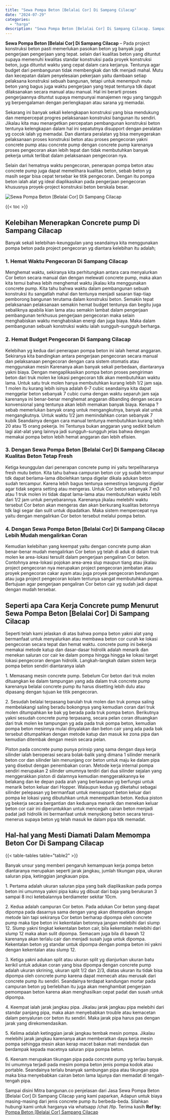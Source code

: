 ```yaml
---
title: "Sewa Pompa Beton [Belalai Cor] Di Sampang Cilacap"
date: "2024-07-29"
categories: 
  - "harga"
description: "Sewa Pompa Beton [Belalai Cor] Di Sampang Cilacap. Sampai disini Mitra bangunan.co penjelasan dari Jasa Sewa Pompa Beton [Belalai Cor] Di Sampang Cilacap y..."
---
```


**Sewa Pompa Beton \[Belalai Cor\] Di Sampang Cilacap** – Pada project konstruksi beton pasti memerlukan pasokan beton yg banyak juga pengerjaan pengerjaan yang tepat. selain dari kualitas beton yang dituntut supaya memenuhi kwalitas standar konstruksi pada proyek konstruksi beton, juga dituntut waktu yang cepat dalam cara kerjanya. Tentunya agar budget dari pembangunan tidak membengkak dan tdk menjadi mahal. Mutu dan kecepatan dalam penyelesaian pekerjaan yaitu dambaan setiap pelaksana konstruksi sebuah bangunan, tetapi untuk menempuh mutu beton yang bagus juga waktu pengerjaan yang tepat tentunya tdk dapat dilaksanakan secara manual atau manual. Hal ini berarti proses pengerjaannya dituntut supaya mempunyai manajemen regu yang tangguh yg berpengalaman dengan perlengkapan atau sarana yg memadai.

Sekarang ini banyak sekali kelengkapan konstruksi yang bisa mendukung dan mempercepat progres pelaksanaan konstruksi bangunan itu sendiri. Jikalau kita mau menargetkan percepatan pembangunan konstruksi beton tentunya kelengkapan dalam hal ini sepatutnya disupport dengan peralatan yg cocok ialah yg memadai. Dan diantara peralatan yg bisa menyegerakan pelaksanaan proses konstruksi beton atau proses pengecoran yakni concrete pump atau concrete pump dengan concrete pump karenanya proses pengecoran akan lebih tepat dan tidak membutuhkan banyak pekerja untuk terlibat dalam pelaksanaan pengecoran nya.

Selain dari hematnya waktu pengecoran, penerapan pompa beton atau concrete pump juga dapat memelihara kualitas beton, sebab beton yg masih segar bisa cepat tersebar ke titik pengecoran. Dengan itu pompa beton ialah alat yg ideal diaplikasikan pada pengerjaan pengecoran khususnya proyek-project konstruksi beton berskala besar.

![Sewa Pompa Beton [Belalai Cor] Di Sampang Cilacap](/images/sewa-concrete-pump-18.png)

{{< toc >}}

## Kelebihan Menerapkan Concrete pump Di Sampang Cilacap

Banyak sekali kelebihan-keunggulan yang seandainya kita menggunakan pompa beton pada project pengecoran yg diantara kelebihan itu adalah;

### 1\. Hemat Waktu Pengecoran Di Sampang Cilacap

Menghemat waktu, sekiranya kita perhitungkan antara cara menyalurkan Cor beton secara manual dan dengan melewati concrete pump, maka akan kita temui bahwa lebih menghemat waktu jikalau kita menggunakan concrete pump. Kita tahu bahwa waktu dalam pembangunan sebuah konstruksi itu sangatlah mahal dan tentunya menjadi sasaran tiap-tiap pemborong bangunan terutama dalam konstruksi beton. Semakin tepat pelaksanaan pelaksanaan semakin hemat budget tentunya dan begitu juga sebaliknya apabila kian lama atau semakin lambat dalam pengerjaan pembangunan terkhusus pengerjaan pengecoran maka selain menghabiskan waktu menghabiskan energi dan juga biaya. Maka dalam pembangunan sebuah konstruksi waktu ialah sungguh-sungguh berharga.

### 2\. Hemat Budget Pengecoran Di Sampang Cilacap

Kelebihan yg kedua dari penerapan pompa beton ini ialah hemat anggaran. Sekiranya kita bandingkan antara pengerjaan pengecoran secara manual dan pelaksanaan pengecoran dengan cara sistem otomatis atau menggunakan mesin Karenanya akan banyak sekali perbedaan, diantaranya yakni biaya. Dengan mengaplikasikan pompa beton proses pengiriman beton dari truk molen ke lokasi pengecoran tdk akan membutuhkan waktu lama. Untuk satu truk molen hanya membutuhkan kurang lebih 1/2 jam saja. 1 molen itu kurang lebih isinya adalah 6-7 cubic seandainya kita dapat menggelar beton sebanyak 7 cubic cuma dengan waktu separuh jam saja karenanya ini benar-benar menghemat anggaran dibanding dengan secara konvensional yang tentunya akan lebih memakan banyak biaya. Kenapa ? sebab memerlukan banyak orang untuk mengangkutnya, banyak alat untuk mengangkutnya. Untuk waktu 1/2 jam memindahkan coran sebanyak 7 kubik Seandainya dengan cara manual tentunya membutuhkan kurang lebih 20 atau 15 orang pekerja. Ini Tentunya bukan anggaran yang sedikit belum lagi alat-alat yang lainnya jadi sungguh-sungguh jelas bahwa dengan memakai pompa beton lebih hemat anggaran dan lebih efisien.

### 3\. Dengan Sewa Pompa Beton \[Belalai Cor\] Di Sampang Cilacap Kualitas Beton Tetap Fresh

Ketiga keunggulan dari penerapan concrete pump ini yaitu terpeliharanya fresh mutu beton. Kita tahu bahwa campuran beton cor yg sudah tercampur tdk dapat berlama-lama dibolehkan tanpa digelar dikala adukan beton sudah tercampur. Karena lebih bagus tentunya semestinya langsung digelar agar tidak segera setting atau mengeras. Untuk Cor beton sebanyak 7 m3 atau 1 truk molen ini tidak dapat lama-lama atau membutuhkan waktu lebih dari 1/2 jam untuk penyebarannya. Karenanya jikalau melebihi waktu tersebut Cor beton akan mengeras dan akan berkurang kualitas betonnya tdk lagi segar dan sulit untuk dipadatkan. Maka sistem mempercepat nya yaitu dengan mengalirkan Cor beton tersebut melalui pompa beton.

### 4\. Dengan Sewa Pompa Beton \[Belalai Cor\] Di Sampang Cilacap Lebih Mudah mengalirkan Coran

Kemudian kelebihan yang keempat yaitu dengan concrete pump akan benar-benar mudah mengalirkan Cor beton yg telah di aduk di dalam truk molen ke area-lokasi tersulit dalam pengerjaan pengaliran Cor beton. Contohnya area-lokasi pojokan area-area slup maupun tiang atau jikalau project pengecoran nya merupakan project pengecoran jembatan atau proyek pengecoran cakar ayam atau juga proyek pengecoran bendungan atau juga project pengecoran kolam tentunya sangat membutuhkan pompa. Bertujuan agar pengerjaan pengaliran Cor beton cair yg sudah jadi dapat dengan mudah tersebar.

## Seperti apa Cara Kerja Concrete pump Menurut Sewa Pompa Beton \[Belalai Cor\] Di Sampang Cilacap

Seperti telah kami jelaskan di atas bahwa pompa beton yakni alat yang bermanfaat untuk menyalurkan atau membawa beton cor curah ke lokasi pengecoran secara tepat dan hemat waktu. concrete pump ini bekerja memakai metode katup dan dasar-dasar hidrolik adalah menarik dan menekan saluran cor cair ke dalam pompa hingga hingga ke lokasi target lokasi pengecoran dengan hidrolik. Langkah-langkah dalam sistem kerja pompa beton sendiri diantaranya ialah

1\. Memasang mesin concrete pump. Sebelum Cor beton dari truk molen dituangkan ke dalam tampungan yang ada dalam truk concrete pump karenanya belalai concrete pump itu harus disetting lebih dulu atau dipasang dengan tujuan ke titik pengecoran.

2\. Sesudah belalai terpasang barulah truk molen dan truk pompa saling membelakangi saling beradu bokongnya yang kemudian coran dari truk molen ditumpahkan ke bak yg berada pada truk pompa beton. Berikutnya yakni sesudah concrete pump terpasang, secara pelan coran dituangkan dari truk molen ke tampungan yg ada pada truk pompa beton, kemudian pompa beton mesinnya mulai dinyalakan dan beton cair yang ada pada bak tersebut ditumpahkan dengan metode katup dan masuk ke zona pipa dan kemudian ditembak dengan mesin secara pelan.

Piston pada concrete pump punya prinsip yang sama dengan daya kerja silinder ialah beroperasi secara bolak-balik yang dimana 1 silinder menarik beton cor dan silinder lain menunjang cor beton untuk maju ke dalam pipa yang disebut dengan penembakan coran. Metode kerja internal pompa sendiri merupakan 2 silinder umumnya terdiri dari dua silinder sejalan yang menggerakkan piston di dalamnya kemudian menggerakkannya ke belakang dan ke depan pada arah yang berlawanan yg berfungsi untuk menarik beton keluar dari Hopper. Walaupun kedua yg diketahui sebagai silinder pelepasan yg bermanfaat untuk mensupport beton keluar dari pompa ke lokasi yang dibutuhkan untuk menempatkan beton. Kedua piston yg bekerja secara bergantian dan keduanya menarik dan menekan keluar beton cor cair ini diperuntukkan untuk mencegah cairan beton menjadi padat jadi hidrolik ini bermanfaat untuk menyokong beton secara terus-menerus supaya beton yg telah masuk ke dalam pipa tdk memadat.

## Hal-hal yang Mesti Diamati Dalam Memompa Beton Cor Di Sampang Cilacap

{{< table-tables table="table2" >}}

Banyak unsur yang memberi pengaruh kemampuan kerja pompa beton diantaranya merupakan seperti jarak jangkau, jumlah tikungan pipa, ukuran saluran pipa, ketinggian jangkauan pipa.

1\. Pertama adalah ukuran saluran pipa yang baik diaplikasikan pada pompa beton ini umumnya yakni pipa kaku yg dibuat dari baja yang berukuran 3 sampai 8 inci ketebalannya berdiameter sekitar 10cm.

2\. Kedua adalah campuran Cor beton. Pada adukan Cor beton yang dapat dipompa pada dasarnya sama dengan yang akan ditempatkan dengan metode lain tapi sekiranya Cor beton berharap dipompa oleh concrete pump maka tipe beton ini kekentalan betonnya jangan melebihi dari slump 12. Slump yakni tingkat kekentalan beton cair, bila kekentalan melebihi dari slump 12 maka akan sulit dipompa. Semacam juga bila di bawah 12 karenanya akan terlalu cair dan menjadi susah juga untuk dipompa. Kekentalan beton yg standar untuk dipompa dengan pompa beton ini yakni dengan kekentalan atau slump 12.

3\. Ketiga yakni adukan split atau ukuran split yg dianjurkan ukuran batu kerikil untuk adukan coran yang bisa dipompa dengan concrete pump adalah ukuran skrining, ukuran split 1/2 dan 2/3, diatas ukuran itu tidak bisa dipompa oleh concrete pump karena dapat memecah atau merusak dari concrete pump itu sendiri. Seandainya terdapat kandungan mortar pada campuran beton yg berlebihan itu juga akan menghambat pengerjaan pemompaan beton karena akan menghasilkan cepat padat dan susah untuk dipompa.

4\. Keempat ialah jarak jangkau pipa. Jikalau jarak jangkau pipa melebihi dari standar panjang pipa, maka akan menyebabkan trouble atau kemacetan dalam penyaluran cor beton itu sendiri. Maka jarak pipa harus pas dengan jarak yang direkomendasikan.

5\. Kelima adalah ketinggian jarak jangkau tembak mesin pompa. Jikalau melebihi jarak jangkau karenanya akan memberatkan daya kerja mesin pompa sehingga mesin akan kerap macet bakan mati mendadak dan berdampak kepada macetnya saluran pipa pompa beton.

6\. Keenam merupakan tikungan pipa pada concrete pump yg terlau banyak. Ini umumnya terjadi pada mesim pompa beton jenis pompa kodok atau portable. Seandainya terlalu bnanyak sambungan pipa atau tikungan pipa maka bisa menyebabkan cairan beton lama lajunya dan memadat di tengah-tengah pipa.

Sampai disini Mitra bangunan.co penjelasan dari Jasa Sewa Pompa Beton \[Belalai Cor\] Di Sampang Cilacap yang kami paparkan, Adapun untuk biaya masing-masing dari jenis concrete pump itu berbeda-beda. Silahkan hubungi kami untuk harganya via whatsapp /chat /tlp. Terima kasih
**Ref by:** [Pompa Beton [Belalai Cor] Sampang Cilacap](https://id.wikipedia.org/wiki/Pompa)
